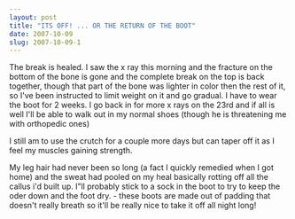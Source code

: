 ```yaml
---
layout: post
title: "ITS OFF! ... OR THE RETURN OF THE BOOT"
date: 2007-10-09
slug: 2007-10-09-1
---
```


The break is healed.  I saw the x ray this morning and the fracture on the bottom of the bone is gone and the complete break on the top is back together, though that part of the bone was lighter in color then the rest of it, so I&apos;ve been instructed to limit weight on it and go gradual.  I have to wear the boot for 2 weeks.  I go back in for more x rays on the 23rd and if all is well I&apos;ll be able to walk out in my normal shoes (though he is threatening me with orthopedic ones)

I still am to use the crutch for a couple more days but can taper off it as I feel my muscles gaining strength.

My leg hair had never been so long (a fact I quickly remedied when I got home) and the sweat had pooled on my heal basically rotting off all the callus i&apos;d built up. I&quot;ll probably stick to a sock in the boot to try to keep the oder down and the foot dry. - these boots are made out of padding that doesn&apos;t really breath so it&apos;ll be really nice to take it off all night long!

